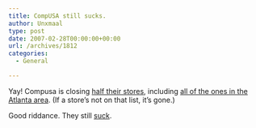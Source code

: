 ```yaml
---
title: CompUSA still sucks.
author: Unxmaal
type: post
date: 2007-02-28T00:00:00+00:00
url: /archives/1812
categories:
  - General

---
```

Yay! Compusa is closing [half their stores][1], including [all of the ones in the Atlanta area][2]. (If a store&#8217;s not on that list, it&#8217;s gone.)

Good riddance. They still [suck][3].

 [1]: http://www.extremetech.com/article2/0,1697,2099068,00.asp
 [2]: http://www.compusa.com/locations/store.asp
 [3]: http://unxmaal.com/mt/archives/001865.php